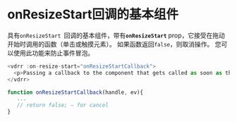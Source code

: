 # onResizeStart回调的基本组件

具有`onResizeStart `回调的基本组件，带有<b>`onResizeStart` </b> prop，它接受在拖动开始时调用的函数（单击或触摸元素）。 如果函数返回`false`，则取消操作。 您可以使用此功能来防止事件冒泡。

~~~js
<vdrr :on-resize-start="onResizeStartCallback">
  <p>Passing a callback to the component that gets called as soon as the component is resized.</p>
</vdrr>

function onResizeStartCallback(handle, ev){
   ...
   // return false; — for cancel
}
~~~

